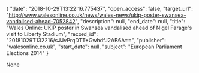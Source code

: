 {
  "date": "2018-10-29T13:22:16.775437", 
  "open_access": false, 
  "target_url": "http://www.walesonline.co.uk/news/wales-news/ukip-poster-swansea-vandalised-ahead-7052842", 
  "description": null, 
  "end_date": null, 
  "title": "Wales Online: UKIP poster in Swansea vandalised ahead of Nigel Farage's visit to Liberty Stadium", 
  "record_id": "20181029T132216/sJJvPrqDTT+GwhdfJ2AB6A==", 
  "publisher": "walesonline.co.uk", 
  "start_date": null, 
  "subject": "European Parliament Elections 2014"
}

None